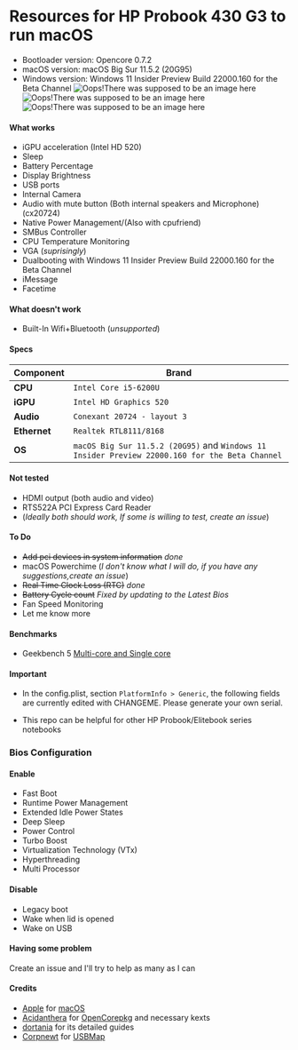 Resources for HP Probook 430 G3 to run macOS
============================================

- Bootloader version: Opencore 0.7.2
- macOS version: macOS Big Sur 11.5.2 (20G95)
- Windows version: Windows 11 Insider Preview Build 22000.160 for the Beta Channel
![Oops!There was supposed to be an image here](https://i.imgur.com/33J0ITE.png)
![Oops!There was supposed to be an image here](https://i.imgur.com/evyClZk.png)
![Oops!There was supposed to be an image here](https://i.imgur.com/EAKVfPD.png)

#### What works
- iGPU acceleration (Intel HD 520)
- Sleep
- Battery Percentage
- Display Brightness
- USB ports
- Internal Camera
- Audio with mute button (Both internal speakers and Microphone) (cx20724)
- Native Power Management/(Also with cpufriend)
- SMBus Controller
- CPU Temperature Monitoring
- VGA (*suprisingly*)
- Dualbooting with Windows 11 Insider Preview Build 22000.160 for the Beta Channel
- iMessage
- Facetime

#### What doesn't work
- Built-In Wifi+Bluetooth (*unsupported*)

#### Specs

| Component      | Brand                                                            |
|----------------|------------------------------------------------------------------|
| **CPU**        | `Intel Core i5-6200U ` |   
| **iGPU**       | `Intel HD Graphics 520 `                                         |
| **Audio**      | `Conexant 20724 - layout 3`                                      |
| **Ethernet**   | `Realtek RTL8111/8168`                                           |
| **OS**         | `macOS Big Sur 11.5.2 (20G95)` and `Windows 11 Insider Preview 22000.160 for the Beta Channel`|

#### Not tested
- HDMI output (both audio and video)
- RTS522A PCI Express Card Reader
- (*Ideally both should work, If some is willing to test, create an issue*)

#### To Do
- ~~Add pci devices in system information~~  *done*
- macOS Powerchime (*I don't know what I will do, if you have any suggestions,create an issue*)
- ~~Real Time Clock Loss (RTC)~~ *done*
- ~~Battery Cycle count~~ *Fixed by updating to the Latest Bios*
- Fan Speed Monitoring
- Let me know more 

#### Benchmarks
- Geekbench 5 [Multi-core and Single core](https://browser.geekbench.com/v5/cpu/8013906)

#### Important
- In the config.plist, section `PlatformInfo > Generic`, the following fields are currently edited with CHANGEME. Please generate your own serial. 

- This repo can be helpful for other HP Probook/Elitebook series notebooks
 
### Bios Configuration


#### Enable

- Fast Boot
- Runtime Power Management
- Extended Idle Power States
- Deep Sleep
- Power Control
- Turbo Boost
- Virtualization Technology (VTx)
- Hyperthreading
- Multi Processor

 #### Disable
 
- Legacy boot
- Wake when lid is opened
- Wake on USB

#### Having some problem
Create an issue and I'll try to help as many as I can

#### Credits
- [Apple](https://apple.com) for [macOS](https://www.apple.com/macos/big-sur/)
- [Acidanthera](https://github.com/Acidanthera) for [OpenCorepkg](https://github.com/acidanthera/OpenCorePkg) and necessary kexts
- [dortania](https://github.com/dortania) for its detailed guides
- [Corpnewt](https://github.com/CorpNewt) for [USBMap](https://github.com/corpnewt/USBMap)
